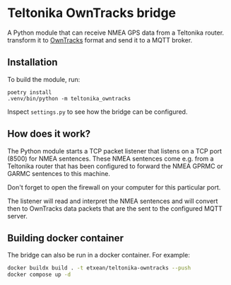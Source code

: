 # Teltonika OwnTracks bridge

A Python module that can receive NMEA GPS data from a Teltonika router. transform it to [OwnTracks](https://owntracks.org/) format and send it to a MQTT broker.

## Installation

To build the module, run:

```
poetry install
.venv/bin/python -m teltonika_owntracks
```

Inspect `settings.py` to see how the bridge can be configured.

## How does it work?

The Python module starts a TCP packet listener that listens on a TCP port (8500) for NMEA sentences. These NMEA sentences come e.g. from a Teltonika router that has been configured to forward the NMEA GPRMC or GARMC sentences to this machine.

Don't forget to open the firewall on your computer for this particular port.

The listener will read and interpret the NMEA sentences and will convert then to OwnTracks data packets that are the sent to the configured MQTT server.

## Building docker container

The bridge can also be run in a docker container. For example:

```bash
docker buildx build . -t etxean/teltonika-owntracks --push
docker compose up -d
```
